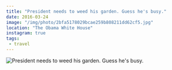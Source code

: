 ```yaml
---
title: "President needs to weed his garden. Guess he's busy."
date: 2016-03-24
image: "/img/photo/2bfa5178029bcae259b808211dd62cf5.jpg"
location: "The Obama White House"
instagram: true
tags:
 - travel
---
```


![President needs to weed his garden. Guess he's busy.](/img/photo/2bfa5178029bcae259b808211dd62cf5.jpg)
